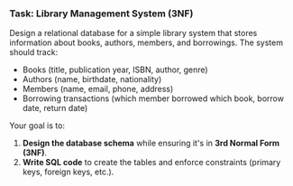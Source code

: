 ### Task: Library Management System (3NF)

Design a relational database for a simple library system that stores information about books, authors, members, and borrowings. The system should track:

* Books (title, publication year, ISBN, author, genre)
* Authors (name, birthdate, nationality)
* Members (name, email, phone, address)
* Borrowing transactions (which member borrowed which book, borrow date, return date)

Your goal is to:

1. **Design the database schema** while ensuring it's in **3rd Normal Form (3NF)**.
2. **Write SQL code** to create the tables and enforce constraints (primary keys, foreign keys, etc.).
